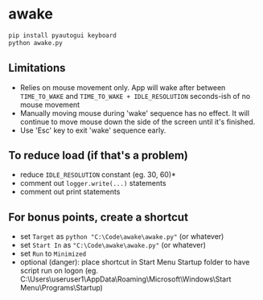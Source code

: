 # awake

```bash
pip install pyautogui keyboard
python awake.py
```

## Limitations

- Relies on mouse movement only. App will wake after between `TIME_TO_WAKE` and `TIME_TO_WAKE + IDLE_RESOLUTION` seconds-ish of no mouse movement
- Manually moving mouse during 'wake' sequence has no effect. It will continue to move mouse down the side of the screen until it's finished.
- Use 'Esc' key to exit 'wake' sequence early.

## To reduce load (if that's a problem)

- reduce `IDLE_RESOLUTION` constant (eg. 30, 60)*
- comment out `logger.write(...)` statements
- comment out print statements

## For bonus points, create a shortcut

- set `Target` as `python "C:\Code\awake\awake.py"` (or whatever)
- set `Start In` as `"C:\Code\awake\awake.py"` (or whatever)
- set `Run` to `Minimized`
- optional (danger): place shortcut in Start Menu Startup folder to have script run on logon (eg. C:\Users\useruser1\AppData\Roaming\Microsoft\Windows\Start Menu\Programs\Startup) 
